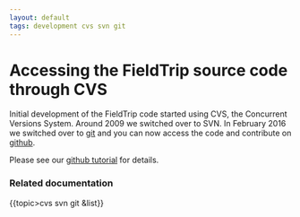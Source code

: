 ```yaml
---
layout: default
tags: development cvs svn git
---
```



#  Accessing the FieldTrip source code through CVS 

Initial development of the FieldTrip code started using CVS, the Concurrent Versions System. Around 2009 we switched over to SVN. In February 2016 we switched over to [git](http://git-scm.com) and you can now access the code and contribute on [github](http://github.com/fieldtrip). 

Please see our [github tutorial](/[[/development/git) for details. 


### Related documentation

{{topic>cvs svn git &list}}

